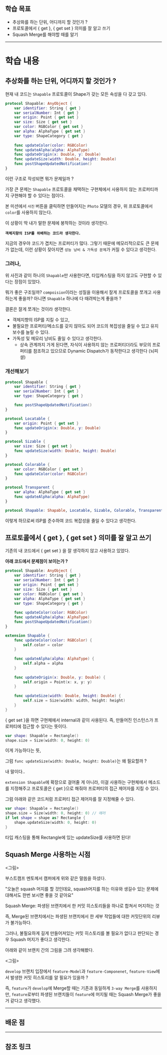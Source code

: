 ## 학습 목표
- 추상화를 하는 단위, 어디까지 할 것인가 ?
- 프로토콜에서 { get }, { get set } 의미를 잘 알고 쓰기
- Squash Merge를 해야할 때를 알기

---

# 학습 내용
## 추상화를 하는 단위, 어디까지 할 것인가 ?
현재 내 코드는 `Shapable` 프로토콜이 Shape가 갖는 모든 속성을 다 갖고 있다.

``` swift
protocol Shapable: AnyObject {
    var identifier: String { get }
    var serialNumber: Int { get }
    var origin: Point { get set }
    var size: Size { get set }
    var color: RGBColor { get set }
    var alpha: AlphaType { get set }
    var type: ShapeCategory { get }
    
    func updateColor(color: RGBColor)
    func updateAlpha(alpha: AlphaType)
    func updateOrigin(x: Double, y: Double)
    func updateSize(width: Double, height: Double)
    func postShapeUpdatedNotification()
}
```

이런 구조로 작성되면 뭐가 문제일까 ?

가장 큰 문제는 `Shapable` 프로토콜을 채택하는 구현체에서 사용하지 않는 프로퍼티까지 구현해야 할 수 있다는 점이다.

본 미션에서 `사진` 버튼을 클릭하면 만들어지는 `Photo` 모델의 경우, 위 프로토콜에서 `color`를 사용하지 않는다.

이 상황이 딱 내가 말한 문제에 봉착하는 것이라 생각한다.

**`객체지향의 ISP를 위배하는 코드라 생각한다.`**

지금의 경우야 코드가 겹치는 프로퍼티가 많다. 그렇기 때문에 메모리적으로도 큰 문제가 없는데, 이런 상황이 잦아지면 `성능 낭비 & 가독성 문제`가 커질 수 있다고 생각한다.

### 그러나,

위 사진과 같이 하나의 `Shapable`만 사용한다면, 타입캐스팅을 하지 않고도 구현할 수 있다는 장점이 있었다.

뭐가 좋은 구조일까? `compoision`이라는 성질을 이용해서 잘게 프로토콜을 쪼개고 사용하는게 좋을까? 아니면 `Shapable` 하나에 다 때려박는게 좋을까 ?

결론은 잘게 쪼개는 것이라 생각한다.

- 객체지향의 ISP를 지킬 수 있고,
- 불필요한 프로퍼티/메소드를 갖지 않아도 되어 코드의 복잡성을 줄일 수 있고 유지보수를 늘릴 수 있다.
- 가독성 및 메모리 낭비도 줄일 수 있다고 생각한다.
    - 상속 관계까지 가게 된다면, 자식이 사용하지 않는 프로퍼티더라도 부모의 프로퍼티를 참조하고 있으므로 Dynamic Dispatch가 동작한다고 생각한다 (뇌피셜)

### 개선해보기
``` swift
protocol Shapable {
    var identifier: String { get }
    var serialNumber: Int { get }
    var type: ShapeCategory { get }

    func postShapeUpdatedNotification()
}

protocol Locatable {
    var origin: Point { get set }
    func updateOrigin(x: Double, y: Double)
}

protocol Sizable {
    var size: Size { get set }
    func updateSize(width: Double, height: Double)
}

protocol Colorable {
    var color: RGBColor { get set }
    func updateColor(color: RGBColor)
}

protocol Transparent {
    var alpha: AlphaType { get set }
    func updateAlpha(alpha: AlphaType)
}

protocol Shapable: Shapable, Locatable, Sizable, Colorable, Transparent {}
```
이렇게 하므로써 ISP를 준수하여 코드 복잡성을 줄일 수 있다고 생각한다.

## 프로토콜에서 { get }, { get set } 의미를 잘 알고 쓰기

기존의 내 코드에서 { get set } 을 잘 생각하지 않고 사용하고 있었다.

**아래 코드에서 문제점이 보이는가 ?**

``` swift
protocol Shapable: AnyObject {
    var identifier: String { get }
    var serialNumber: Int { get }
    var origin: Point { get set }
    var size: Size { get set }
    var color: RGBColor { get set }
    var alpha: AlphaType { get set }
    var type: ShapeCategory { get }
    
    func updateColor(color: RGBColor)
    func updateAlpha(alpha: AlphaType)
    func postShapeUpdatedNotification()
}

extension Shapable {
    func updateColor(color: RGBColor) {
        self.color = color
    }
    
    func updateAlpha(alpha: AlphaType) {
        self.alpha = alpha
    }
    
    func updateOrigin(x: Double, y: Double) {
        self.origin = Point(x: x, y: y)
    }
    
    func updateSize(width: Double, height: Double) {
        self.size = Size(width: width, height: height)
    }
}
```

{ get set }을 하면 구현체에서 internal과 같이 사용된다.
즉, 만들어진 인스턴스가 프로퍼티에 접근할 수 있다는 뜻이다.

``` swift
var shape: Shapable = Rectangle()
shape.size = Size(width: 0, height: 0)
```
이게 가능하다는 뜻,

그럼 `func updateSize(width: Double, height: Double)`는 왜 필요할까 ?

내 말이다..

`extension Shapable`에 확장으로 걸어줄 게 아니라, 이걸 사용하는 구현체에서 메소드를 지정해주고 프로토콜은 { get }으로 해줘야 프로퍼티의 접근 제어자를 지킬 수 있다.

그럼 아래와 같은 코드처럼 프로퍼티 접근 제어자를 잘 지정해줄 수 있다.

``` swift
var shape: Shapable = Rectangle()
shape.size = Size(width: 0, height: 0) // 에러
if let shape = shape as? Rectangle { 
    shape.updateSize(width: 0, height: 0)
}
```

타입 캐스팅을 통해 Rectangle에 있는 updateSize를 사용하면 된다!


## Squash Merge 사용하는 시점

<그림>

부스트캠프 멘토께서 캠퍼에게 위와 같은 말씀을 하셨다.

"오늘은 squash 머지를 할 것인데요, squash머지를 하는 이유와 생길수 있는 문제에 대해서도 한번 보시면 좋을 것 같아요"

Squash Merge: 파생된 브랜치에서 한 커밋 히스토리들을 하나로 합쳐서 머지하는 것

즉, Merge된 브랜치에서는 파생된 브랜치에서 한 세부 작업들에 대한 커밋단위의 리뷰가 불가능하다.

그러나, 불필요하게 길게 만들어져있는 커밋 히스토리를 볼 필요가 없다고 판단되는 경우 Squash 머지가 좋다고 생각한다.

아래와 같이 브랜치 간의 그림을 그려 생각해봤다.

<그림>

`develop` 브랜치 입장에서 `feature-Model`과 `feature-Componenet`, `feature-View`에서 발생한 커밋 히스토리를 알 필요가 있을까 ?

즉, `feature`가 `develop`에 Merge할 때는 기존과 동일하게 `3-way Merge`를 사용하지만, `feature`로부터 파생된 브랜치들이 `feature`에 머지될 때는 Squash Merge가 좋을 거 같다고 생각했다.

---

## 배운 점

---

## 참조 링크

